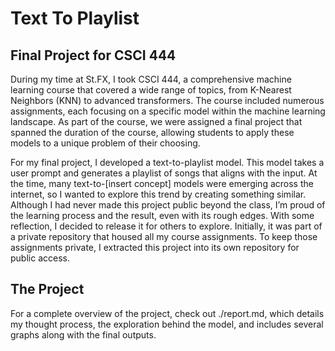 # Text To Playlist

## Final Project for CSCI 444

During my time at St.FX, I took CSCI 444, a comprehensive machine learning course that covered a wide range of topics, from K-Nearest Neighbors (KNN) to advanced transformers. The course included numerous assignments, each focusing on a specific model within the machine learning landscape. As part of the course, we were assigned a final project that spanned the duration of the course, allowing students to apply these models to a unique problem of their choosing.

For my final project, I developed a text-to-playlist model. This model takes a user prompt and generates a playlist of songs that aligns with the input. At the time, many text-to-\[insert concept\] models were emerging across the internet, so I wanted to explore this trend by creating something similar. Although I had never made this project public beyond the class, I’m proud of the learning process and the result, even with its rough edges. With some reflection, I decided to release it for others to explore. Initially, it was part of a private repository that housed all my course assignments. To keep those assignments private, I extracted this project into its own repository for public access.

## The Project

For a complete overview of the project, check out ./report.md, which details my thought process, the exploration behind the model, and includes several graphs along with the final outputs.
